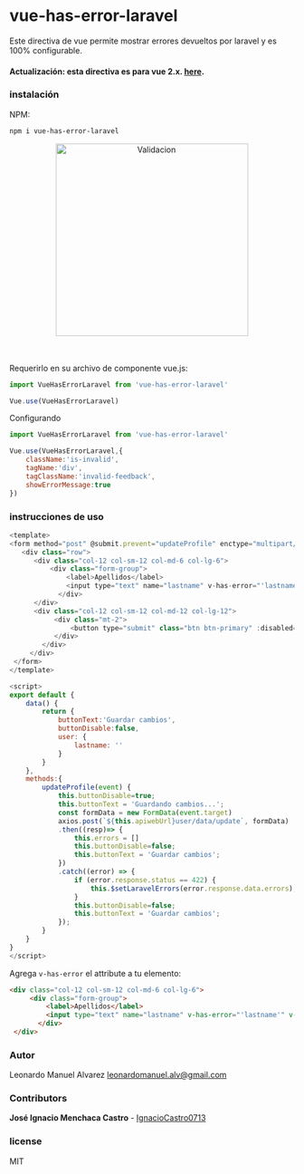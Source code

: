 # vue-has-error-laravel

Este directiva de vue permite mostrar errores devueltos por laravel y es 100% configurable.

#### Actualización: esta directiva es para vue 2.x. [here](https://github.com/alvarez25leo/vue-has-error-laravel).


### instalación

NPM:
```bash
npm i vue-has-error-laravel
```

<center><img width="340" alt="Validacion" src="https://i.ibb.co/wRXSyrW/validar-formulario.png"></center>
<div><br><br></div>


Requerirlo en su archivo de componente vue.js:

```javascript
import VueHasErrorLaravel from 'vue-has-error-laravel'

Vue.use(VueHasErrorLaravel)
```
Configurando

```javascript
import VueHasErrorLaravel from 'vue-has-error-laravel'

Vue.use(VueHasErrorLaravel,{
    className:'is-invalid',
    tagName:'div',
    tagClassName:'invalid-feedback',
    showErrorMessage:true
})
```

### instrucciones de uso

```javascript
<template>
<form method="post" @submit.prevent="updateProfile" enctype="multipart/form-data">
   <div class="row">
      <div class="col-12 col-sm-12 col-md-6 col-lg-6">
          <div class="form-group">
              <label>Apellidos</label>
              <input type="text" name="lastname" v-has-error="'lastname'" v-model="user.lastname"  class="form-control" >
            </div>
      </div>
      <div class="col-12 col-sm-12 col-md-12 col-lg-12">
           <div class="mt-2">
               <button type="submit" class="btn btn-primary" :disabled="buttonDisable">{{buttonText}}</button>
           </div>
        </div>
     </div>
 </form>
</template>

<script>
export default {
    data() {
        return {
            buttonText:'Guardar cambios',
            buttonDisable:false,
            user: {
                lastname: ''
            }
        }
    },
    methods:{
        updateProfile(event) {
            this.buttonDisable=true;
            this.buttonText = 'Guardando cambios...';
            const formData = new FormData(event.target)
            axios.post(`${this.apiwebUrl}user/data/update`, formData)
            .then((resp)=> {
                this.errors = []
                this.buttonDisable=false;
                this.buttonText = 'Guardar cambios';
            })
            .catch((error) => {
                if (error.response.status == 422) {
                    this.$setLaravelErrors(error.response.data.errors);
                }
                this.buttonDisable=false;
                this.buttonText = 'Guardar cambios';
            });
        }
    }
}
</script>

```

Agrega `v-has-error` el attribute a tu elemento:

```html
<div class="col-12 col-sm-12 col-md-6 col-lg-6">
     <div class="form-group">
         <label>Apellidos</label>
         <input type="text" name="lastname" v-has-error="'lastname'" v-model="user.lastname"  class="form-control" >
       </div>
 </div>
```

### Autor

Leonardo Manuel Alvarez
leonardomanuel.alv@gmail.com

### Contributors

**José Ignacio Menchaca Castro** - [IgnacioCastro0713](https://github.com/IgnacioCastro0713)

### license

MIT
